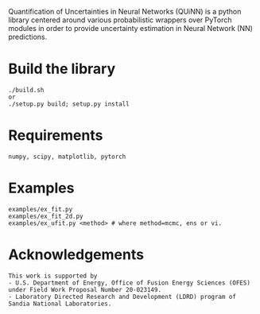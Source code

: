 Quantification of Uncertainties in Neural Networks (QUiNN) is a python library centered around various probabilistic wrappers over PyTorch modules in order to provide uncertainty estimation in Neural Network (NN) predictions.

# Build the library
	./build.sh 
	or 
	./setup.py build; setup.py install

# Requirements
	numpy, scipy, matplotlib, pytorch

# Examples
	examples/ex_fit.py
	examples/ex_fit_2d.py
	examples/ex_ufit.py <method> # where method=mcmc, ens or vi.
	
# Acknowledgements
	This work is supported by 
	- U.S. Department of Energy, Office of Fusion Energy Sciences (OFES) under Field Work Proposal Number 20-023149.
	- Laboratory Directed Research and Development (LDRD) program of Sandia National Laboratories. 

